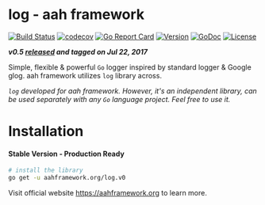 # log - aah framework
[![Build Status](https://travis-ci.org/go-aah/log.svg?branch=master)](https://travis-ci.org/go-aah/log) [![codecov](https://codecov.io/gh/go-aah/log/branch/master/graph/badge.svg)](https://codecov.io/gh/go-aah/log/branch/master) [![Go Report Card](https://goreportcard.com/badge/aahframework.org/log.v0)](https://goreportcard.com/report/aahframework.org/log.v0)
[![Version](https://img.shields.io/badge/version-0.5-blue.svg)](https://github.com/go-aah/log/releases/latest) [![GoDoc](https://godoc.org/aahframework.org/log.v0?status.svg)](https://godoc.org/aahframework.org/log.v0)
[![License](https://img.shields.io/github/license/go-aah/log.svg)](LICENSE)

***v0.5 [released](https://github.com/go-aah/log/releases/latest) and tagged on Jul 22, 2017***

Simple, flexible & powerful `Go` logger inspired by standard logger & Google glog. aah framework utilizes `log` library across.

*`log` developed for aah framework. However, it's an independent library, can be used separately with any `Go` language project. Feel free to use it.*

# Installation
#### Stable Version - Production Ready
```sh
# install the library
go get -u aahframework.org/log.v0
```

Visit official website https://aahframework.org to learn more.
